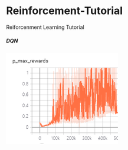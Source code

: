 # Reinforcement-Tutorial
Reiforcenment Learning Tutorial

##### DQN
![image](https://github.com/ppgdl/Reinforcement-Tutorial/blob/master/documents/papers/DQN-pMax.PNG)
